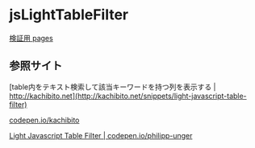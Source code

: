 # jsLightTableFilter

[検証用 pages](https://pome-ta.github.io/jsLightTableFilter/)



## 参照サイト


[table内をテキスト検索して該当キーワードを持つ列を表示する | http://kachibito.net](http://kachibito.net/snippets/light-javascript-table-filter)


[codepen.io/kachibito](https://codepen.io/kachibito/pen/LoLxLj)


[Light Javascript Table Filter | codepen.io/philipp-unger](https://codepen.io/philipp-unger/pen/DezqaJ)
